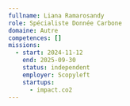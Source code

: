 ```yaml
---
fullname: Liana Ramarosandy
role: Spécialiste Donnée Carbone
domaine: Autre
competences: []
missions:
  - start: 2024-11-12
    end: 2025-09-30
    status: independent
    employer: Scopyleft
    startups:
      - impact.co2
---
```

